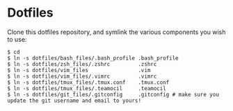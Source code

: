 # Dotfiles

Clone this dotfiles repository, and symlink the various components you wish to use:

````
$ cd
$ ln -s dotfiles/bash_files/.bash_profile .bash_profile
$ ln -s dotfiles/zsh_files/.zshrc         .zshrc
$ ln -s dotfiles/vim_files                .vim
$ ln -s dotfiles/vim_files/.vimrc         .vimrc
$ ln -s dotfiles/tmux_files/.tmux.conf    .tmux.conf
$ ln -s dotfiles/tmux_files/.teamocil     .teamocil
$ ln -s dotfiles/git_files/.gitconfig     .gitconfig # make sure you update the git username and email to yours!
````

